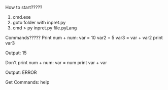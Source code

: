How to start?????
1. cmd.exe
2. goto folder with inpret.py
3. cmd > py inpret.py file.pyLang

Commands?????
Print num + num:
   var = 10
   var2 = 5
   var3 = var + var2
   print var3

  Output: 15

Don't print num + num:
  var = num
  print var + var

  Output: ERROR
  
Get Commands:
   help
